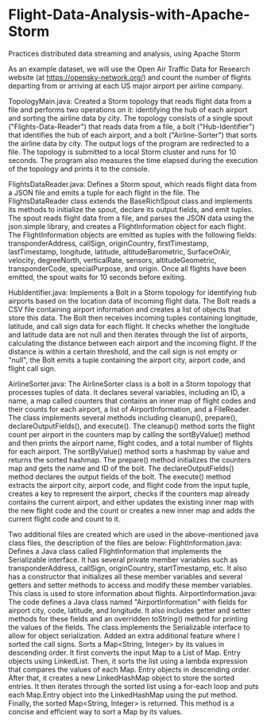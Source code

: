 # Flight-Data-Analysis-with-Apache-Storm
Practices distributed data streaming and analysis, using Apache Storm


As an example
dataset, we will use the Open Air Traffic Data for Research website (at https://opensky-network.org/) and
count the number of flights departing from or arriving at each US major airport per airline company.

TopologyMain.java: Created a Storm topology that reads flight data from a file and performs two operations on it: identifying the hub of each airport and sorting the airline data by city. 
The topology consists of a single spout ("Flights-Data-Reader") that reads data from a file, a bolt ("Hub-Identifier") that identifies the hub of each airport, 
and a bolt ("Airline-Sorter") that sorts the airline data by city. 
The output logs of the program are redirected to a file. 
The topology is submitted to a local Storm cluster and runs for 10 seconds. 
The program also measures the time elapsed during the execution of the topology and prints it to the console.



FlightsDataReader.java: Defines a Storm spout, which reads flight data from a JSON file and emits a tuple for each flight in the file. 
The FlightsDataReader class extends the BaseRichSpout class and implements its methods to initialize the spout, declare its output fields, and emit tuples. 
The spout reads flight data from a file, and parses the JSON data using the json.simple library, and creates a FlightInformation object for each flight.
The FlightInformation objects are emitted as tuples with the following fields: transponderAddress, callSign, originCountry, firstTimestamp, lastTimestamp, longitude, latitude, altitudeBarometric, SurfaceOrAir, velocity, degreeNorth, verticalRate, sensors, altitudeGeometric, transponderCode, specialPurpose, and origin. Once all flights have been emitted, the spout waits for 10 seconds before exiting.



HubIdentifier.java: Implements a Bolt in a Storm topology for identifying hub airports based on the location data of incoming flight data. 
The Bolt reads a CSV file containing airport information and creates a list of objects that store this data. 
The Bolt then receives incoming tuples containing longitude, latitude, and call sign data for each flight. 
It checks whether the longitude and latitude data are not null and then iterates through the list of airports, 
calculating the distance between each airport and the incoming flight. 
If the distance is within a certain threshold, and the call sign is not empty or "null", 
the Bolt emits a tuple containing the airport city, airport code, and flight call sign.


AirlineSorter.java: The AirlineSorter class is a bolt in a Storm topology that processes tuples of data. 
It declares several variables, including an ID, a name, a map called counters that contains an inner map of flight codes and their counts for each airport, 
a list of AirportInformation, and a FileReader.
The class implements several methods including cleanup(), prepare(), declareOutputFields(), and execute(). 
The cleanup() method sorts the flight count per airport in the counters map by calling the sortByValue() method and then prints the airport name, flight codes, 
and a total number of flights for each airport. 
The sortByValue() method sorts a hashmap by value and returns the sorted hashmap. 
The prepare() method initializes the counters map and gets the name and ID of the bolt. 
The declareOutputFields() method declares the output fields of the bolt.
The execute() method extracts the airport city, airport code, and flight code from the input tuple, creates a key to represent the airport, checks if the counters map already contains the current airport, and either updates the existing inner map with the new flight code and the count or creates a new inner map and adds the current flight code and count to it.


Two additional files are created which are used in the above-mentioned java class files, the description of the files are below:
FlightInformation.java: Defines a Java class called FlightInformation that implements the Serializable interface. It has several private member variables such as transponderAddress, callSign, originCountry, startTimestamp, etc. It also has a constructor that initializes all these member variables and several getters and setter methods to access and modify these member variables. This class is used to store information about flights. AirportInformation.java: The code defines a Java class named "AirportInformation" with fields for airport city, code, latitude, and longitude. It also includes getter and setter methods for these fields and an overridden toString() method for printing the values of the fields. The class implements the Serializable interface to allow for object serialization.
Added an extra additional feature where I sorted the call signs. Sorts a Map<String, Integer> by its values in descending order. It first converts the input Map to a List of Map. Entry objects using LinkedList. Then, it sorts the list using a lambda expression that compares the values of each Map. Entry objects in descending order. After that, it creates a new LinkedHashMap object to store the sorted entries. It then iterates through the sorted list using a for-each loop and puts each Map.Entry object into the LinkedHashMap using the put method. Finally, the sorted Map<String, Integer> is returned. This method is a concise and efficient way to sort a Map by its values.

